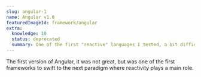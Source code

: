 ```yaml
---
slug: angular-1
name: Angular v1.0
featuredImageId: framework/angular
extra:
  knowledge: 10
  status: deprecated
  summary: One of the first "reactive" languages I tested, a bit difficult ot setup though
---
```


The first version of Angular, it was not great, but was one of the first frameworks to swift to the next paradigm where reactivity plays a main role.
